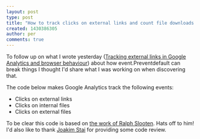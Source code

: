 ```yaml
---
layout: post
type: post
title: "How to track clicks on external links and count file downloads in Google Analytics"
created: 1430386305
author: per
comments: true
---
```


To follow up on what I wrote yesterday ([Tracking external links in Google Analytics and browser behaviour](/blog/2015/04/google-analytics-external-links/)) about how event.Preventdefault can break things I thought I'd share what I was working on when discovering that. 

The code below makes Google Analytics track the following events:

- Clicks on external links
- Clicks on internal files
- Clicks on external files

To be clear this code is based on [the work of Ralph Slooten](http://www.axllent.org/docs/view/track-outbound-links-with-analytics-js/). Hats off to him! I'd also like to thank [Joakim Stai](https://github.com/joakim) for providing some code review.

<script src="https://gist.github.com/persand/017445ef39975f1d75e1.js"></script>
